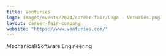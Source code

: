 ```yaml
---
title: Venturies
logo: images/events/2024/career-fair/Logo - Veturies.png
layout: career-fair-company
website: "https://www.venturies.com/"
---
```


Mechanical/Software Engineering
